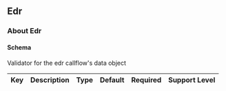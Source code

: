 ## Edr

### About Edr

#### Schema

Validator for the edr callflow's data object



Key | Description | Type | Default | Required | Support Level
--- | ----------- | ---- | ------- | -------- | -------------




